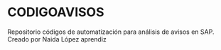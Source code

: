 # CODIGOAVISOS
Repositorio códigos de automatización para análisis de avisos en SAP.   Creado por Naida López aprendiz
